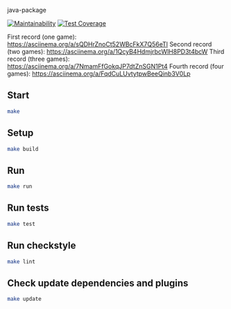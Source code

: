 java-package

[![Maintainability](https://api.codeclimate.com/v1/badges/be8ad82c04cab496efcd/maintainability)](https://codeclimate.com/github/alexhmbg/java-project-61/maintainability)
[![Test Coverage](https://api.codeclimate.com/v1/badges/be8ad82c04cab496efcd/test_coverage)](https://codeclimate.com/github/alexhmbg/java-project-61/test_coverage)

First record (one game): https://asciinema.org/a/sQDHrZnoCt52WBcFkX7Q56eTl
Second record (two games): https://asciinema.org/a/1QcyB4HdmjrbcWlH8PD3t4bcW
Third record (three games): https://asciinema.org/a/7NmamFfGokqJP7dtZnSGN1Pt4
Fourth record (four games): https://asciinema.org/a/FqdCuLUvtytpwBeeQinb3V0Lp

## Start

```bash
make
```

## Setup

```bash
make build
```

## Run

```bash
make run
```

## Run tests

```bash
make test
```

## Run checkstyle

```bash
make lint
```

## Check update dependencies and plugins

```bash
make update
```